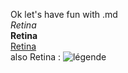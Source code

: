 Ok let's have fun with .md  
*Retina*  
**Retina**  
[Retina](https://retinattraktiv.com/)  
also Retina : ![légende](https://retinattraktiv.com/cdn/shop/collections/tshirt02E_520x.jpg?v=1724762473)
